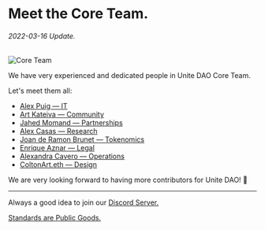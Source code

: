 # Meet the Core Team.
###### 2022-03-16 Update.



![Core Team](https://github.com/Unite-DAO/Documentation/blob/main/assets/Core%20Team.jpeg)



We have very experienced and dedicated people in Unite DAO Core Team. 

Let's meet them all:

- [Alex Puig — IT](https://www.linkedin.com/in/alexpuig/)
- [Art Kateiva — Community](https://www.linkedin.com/in/art0eth/)
- [Jahed Momand — Partnerships](https://www.linkedin.com/in/jahedmomand/)
- [Alex Casas — Research](https://www.linkedin.com/in/alexblockchain/)
- [Joan de Ramon Brunet — Tokenomics](https://www.linkedin.com/in/joan-de-ram%C3%B3n-brunet-98613b124/)
- [Enrique Aznar — Legal](https://www.linkedin.com/in/enriqueaznar/)
- [Alexandra Cavero — Operations](https://www.linkedin.com/in/alexandracavero/)
- [ColtonArt.eth — Design](https://linktr.ee/coltonorr)

We are very looking forward to having more contributors for Unite DAO! 🚀


***

Always a good idea to join our [Discord Server.](https://discord.gg/7RwPerFPe8)

[Standards are Public Goods.](https://github.com/Unite-DAO/Documentation)
